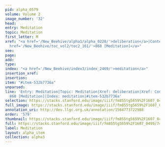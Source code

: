 ```yaml
---
pid: alpha_0579
volume: Volume 2
image_number: '32'
head: 
entry: Meditation
topic: Meditation
first_letter: M
xref: "<a href='/New_Beehive/alpha1/alpha_0220/'>deliberation</a>|Contemplation|<a
  href='/New_Beehive/toc_vol2/toc2_161/'>868 [Meditation]</a>"
see: 
page: 
add: 
type: 
index: "<a href='/New_Beehive/index3/index_2469/'>meditation</a>"
insertion_xref: 
insertion: 
item: "#item-532b7736a"
unparsed: 
line: 'Entry: Meditation|Topic: Meditation|Xref: deliberation|Xref: Contemplation|Xref:
  868 [Meditation]|Index: meditation|#item-532b7736a'
selection: https://stacks.stanford.edu/image/iiif/fm855tg5659%2F1607_0499/746,938,2990,553/full/0/default.jpg
full_image: https://stacks.stanford.edu/image/iiif/fm855tg5659%2F1607_0499/full/full/0/default.jpg
annotation_uri: http://dev.llgc.org.uk/annotation/1564773722988
order: '579'
thumbnail: https://stacks.stanford.edu/image/iiif/fm855tg5659%2F1607_0499/746,938,600,180/250,/0/default.jpg
full: https://stacks.stanford.edu/image/iiif/fm855tg5659%2F1607_0499/746,938,2990,553/full/0/default.jpg
label: Meditation
layout: alpha_item
collection: alpha3
---
```


